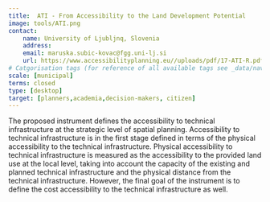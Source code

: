```yaml
---
title:  ATI - From Accessibility to the Land Development Potential
image: tools/ATI.png
contact:
    name: University of Ljubljnq, Slovenia
    address: 
    email: maruska.subic-kovac@fgg.uni-lj.si
    url: https://www.accessibilityplanning.eu//uploads/pdf/17-ATI-R.pdf
# Catgorisation tags (for reference of all available tags see _data/navigation_tools.yml file):
scale: [municipal]
terms: closed 
type: [desktop]
target: [planners,academia,decision-makers, citizen]
---
```


The proposed instrument defines the accessibility to technical infrastructure at the strategic level of spatial planning. Accessibility to technical infrastructure is in the first stage defined in terms of the physical accessibility to the technical infrastructure. Physical accessibility to technical infrastructure is measured as the accessibility to the provided land use at the local level, taking into account the capacity of the existing and planned technical infrastructure and the physical distance from the technical infrastructure. However, the final goal of the instrument is to define the cost accessibility to the technical infrastructure as well.